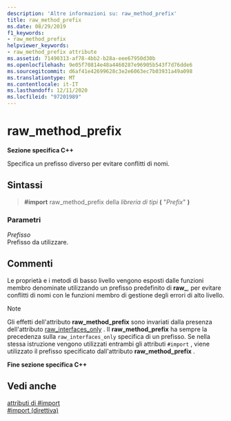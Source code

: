 ```yaml
---
description: 'Altre informazioni su: raw_method_prefix'
title: raw_method_prefix
ms.date: 08/29/2019
f1_keywords:
- raw_method_prefix
helpviewer_keywords:
- raw_method_prefix attribute
ms.assetid: 71490313-af78-4bb2-b28a-eee67950d30b
ms.openlocfilehash: 9e05f70814e48a4460287e96905b543f7d76dde6
ms.sourcegitcommit: d6af41e42699628c3e2e6063ec7b03931a49a098
ms.translationtype: MT
ms.contentlocale: it-IT
ms.lasthandoff: 12/11/2020
ms.locfileid: "97201989"
---
```

# <a name="raw_method_prefix"></a>raw_method_prefix

**Sezione specifica C++**

Specifica un prefisso diverso per evitare conflitti di nomi.

## <a name="syntax"></a>Sintassi

> **#import** raw_method_prefix della *libreria di tipi* **(** "*Prefix*" **)**

### <a name="parameters"></a>Parametri

*Prefisso*\
Prefisso da utilizzare.

## <a name="remarks"></a>Commenti

Le proprietà e i metodi di basso livello vengono esposti dalle funzioni membro denominate utilizzando un prefisso predefinito di **raw_**, per evitare conflitti di nomi con le funzioni membro di gestione degli errori di alto livello.

> [!NOTE]
> Gli effetti dell'attributo **raw_method_prefix** sono invariati dalla presenza dell'attributo [raw_interfaces_only](raw-interfaces-only.md) . Il **raw_method_prefix** ha sempre la precedenza sulla `raw_interfaces_only` specifica di un prefisso. Se nella stessa istruzione vengono utilizzati entrambi gli attributi `#import` , viene utilizzato il prefisso specificato dall'attributo **raw_method_prefix** .

**Fine sezione specifica C++**

## <a name="see-also"></a>Vedi anche

[attributi di #import](../preprocessor/hash-import-attributes-cpp.md)\
[#import (direttiva)](../preprocessor/hash-import-directive-cpp.md)
